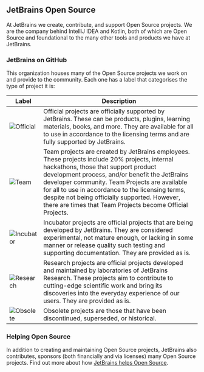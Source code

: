 ## JetBrains Open Source

At JetBrains we create, contribute, and support Open Source projects. We are the company behind IntelliJ IDEA and Kotlin, both of which are Open Source and foundational to the many other tools and products we have at JetBrains. 
 

### JetBrains on GitHub 

This organization houses many of the Open Source projects we work on and provide to the community. Each one has a label that categorises the type of project it is:



| Label        | Description           
| ------------- |-------------|
| ![Official](https://jb.gg/badges/official-plastic.svg) |Official projects are officially supported by JetBrains. These can be products, plugins, learning materials, books, and more. They are available for all to use in accordance to the licensing terms and are fully supported by JetBrains.|
| ![Team](https://jb.gg/badges/team-plastic.svg) |  Team projects are created by JetBrains employees. These projects include 20% projects, internal hackathons, those that support product development process, and/or benefit the JetBrains developer community. Team Projects are available for all to use in accordance to the licensing terms, despite not being officially supported. However, there are times that Team Projects become Official Projects.|
| ![Incubator](https://jb.gg/badges/incubator-plastic.svg) | Incubator projects are official projects that are being developed by JetBrains. They are considered experimental, not mature enough, or lacking in some manner or release quality such testing and supporting documentation. They are provided as is. |
|![Research](https://jb.gg/badges/research-plastic.svg) | 	Research projects are official projects developed and maintained by laboratories of JetBrains Research. These projects aim to contribute to cutting-edge scientific work and bring its discoveries into the everyday experience of our users. They are provided as is.|
| ![Obsolete](https://jb.gg/badges/obsolete-plastic.svg) | Obsolete projects are those that have been discontinued, superseded, or historical. |


 
### Helping Open Source

In addition to creating and maintaining Open Source projects, JetBrains also contributes, sponsors (both financially and via licenses) many Open Source projects. Find out more about how [JetBrains helps Open Source](https://jetbrains.com/opensource).

